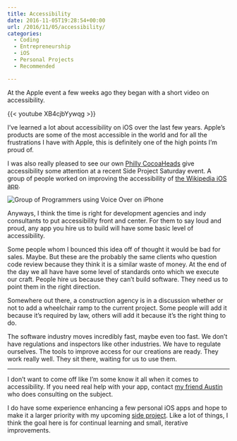 ```yaml
---
title: Accessibility
date: 2016-11-05T19:28:54+00:00
url: /2016/11/05/accessibility/
categories:
  - Coding
  - Entrepreneurship
  - iOS
  - Personal Projects
  - Recommended

---
```

At the Apple event a few weeks ago they began with a short video on accessibility.

{{< youtube XB4cjbYywqg >}}

I&#8217;ve learned a lot about accessibility on iOS over the last few years. Apple&#8217;s products are some of the most accessible in the world and for all the frustrations I have with Apple, this is definitely one of the high points I&#8217;m proud of.

I was also really pleased to see our own [Philly CocoaHeads][1] give accessibility some attention at a recent Side Project Saturday event. A group of people worked on improving the accessibility of [the Wikipedia iOS app][2].

![Group of Programmers using Voice Over on iPhone][3]

Anyways, I think the time is right for development agencies and indy consultants to put accessibility front and center. For them to say loud and proud, any app you hire us to build will have some basic level of accessibility.

Some people whom I bounced this idea off of thought it would be bad for sales. Maybe. But these are the probably the same clients who question code review because they think it is a similar waste of money. At the end of the day we all have have some level of standards onto which we execute our craft. People hire us because they can&#8217;t build software. They need us to point them in the right direction.

Somewhere out there, a construction agency is in a discussion whether or not to add a wheelchair ramp to the current project. Some people will add it because it&#8217;s required by law, others will add it because it&#8217;s the right thing to do.

The software industry moves incredibly fast, maybe even too fast. We don&#8217;t have regulations and inspectors like other industries. We have to regulate ourselves. The tools to improve access for our creations are ready. They work really well. They sit there, waiting for us to use them.

* * *

I don&#8217;t want to come off like I&#8217;m some know it all when it comes to accessibility. If you need real help with your app, contact [my friend Austin][4] who does consulting on the subject.

I do have some experience enhancing a few personal iOS apps and hope to make it a larger priority with my upcoming [side project][5]. Like a lot of things, I think the goal here is for continual learning and small, iterative improvements.

 [1]: https://www.meetup.com/PhillyCocoaHeads/
 [2]: https://github.com/wikimedia/wikipedia-ios
 [3]: http://mikezornek.com/media/images/sps-accessibility.jpeg "Group of Programmers using Voice Over on iPhone"
 [4]: http://austinseraphin.com/
 [5]: http://restedexperience.com/